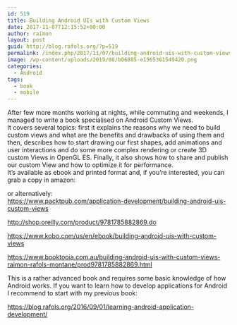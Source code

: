 ```yaml
---
id: 519
title: Building Android UIs with Custom Views
date: 2017-11-07T12:15:52+00:00
author: raimon
layout: post
guid: http://blog.rafols.org/?p=519
permalink: /index.php/2017/11/07/building-android-uis-with-custom-views/
image: /wp-content/uploads/2019/08/b06885-e1565361549420.png
categories:
  - Android
tags:
  - book
  - mobile
---
```

After few more months working at nights, while commuting and weekends, I managed to write a book specialised on Android Custom Views.  
It covers several topics: first it explains the reasons why we need to build custom views and what are the benefits and drawbacks of using them and then, describes how to start drawing our first shapes, add animations and user interactions and do some more complex rendering or create 3D custom Views in OpenGL ES. Finally, it also shows how to share and publish our custom View and how to optimize it for performance.  
It&#8217;s available as ebook and printed format and, if you&#8217;re interested, you can grab a copy in amazon:



or alternatively:  
<https://www.packtpub.com/application-development/building-android-uis-custom-views>

<http://shop.oreilly.com/product/9781785882869.do>

<https://www.kobo.com/us/en/ebook/building-android-uis-with-custom-views>

<https://www.booktopia.com.au/building-android-uis-with-custom-views-raimon-rafols-montane/prod9781785882869.html>

This is a rather advanced book and requires some basic knowledge of how Android works. If you want to learn how to develop applications for Android I recommend to start with my previous book:

https://blog.rafols.org/2016/09/01/learning-android-application-development/